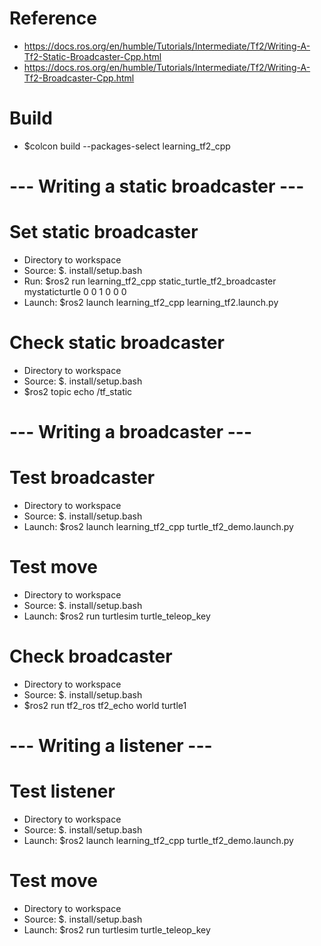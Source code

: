 # Reference
- https://docs.ros.org/en/humble/Tutorials/Intermediate/Tf2/Writing-A-Tf2-Static-Broadcaster-Cpp.html
- https://docs.ros.org/en/humble/Tutorials/Intermediate/Tf2/Writing-A-Tf2-Broadcaster-Cpp.html

# Build
- $colcon build --packages-select learning_tf2_cpp

# --- Writing a static broadcaster ---
# Set static broadcaster
- Directory to workspace
- Source: $. install/setup.bash
- Run: $ros2 run learning_tf2_cpp static_turtle_tf2_broadcaster mystaticturtle 0 0 1 0 0 0
- Launch: $ros2 launch learning_tf2_cpp learning_tf2.launch.py

# Check static broadcaster
- Directory to workspace
- Source: $. install/setup.bash
- $ros2 topic echo /tf_static

# --- Writing a broadcaster ---
# Test broadcaster
- Directory to workspace
- Source: $. install/setup.bash
- Launch: $ros2 launch learning_tf2_cpp turtle_tf2_demo.launch.py

# Test move
- Directory to workspace
- Source: $. install/setup.bash
- Launch: $ros2 run turtlesim turtle_teleop_key

# Check broadcaster
- Directory to workspace
- Source: $. install/setup.bash
- $ros2 run tf2_ros tf2_echo world turtle1

###
# --- Writing a listener ---
# Test listener
- Directory to workspace
- Source: $. install/setup.bash
- Launch: $ros2 launch learning_tf2_cpp turtle_tf2_demo.launch.py

# Test move
- Directory to workspace
- Source: $. install/setup.bash
- Launch: $ros2 run turtlesim turtle_teleop_key